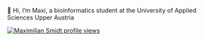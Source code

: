 👋 Hi, I’m Maxi, a bioinformatics student at the University of Applied Sciences Upper Austria

[![Maximilian Smidt profile views](https://u8views.com/api/v1/github/profiles/134879273/views/day-week-month-total-count.svg)](https://u8views.com/github/maxi-smidt)
